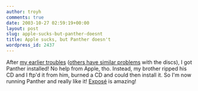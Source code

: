 ```yaml
---
author: troyh
comments: true
date: 2003-10-27 02:59:19+00:00
layout: post
slug: apple-sucks-but-panther-doesnt
title: Apple sucks, but Panther doesn't
wordpress_id: 2437
---
```


After [my earlier troubles](http://www.troyandgay.com/archives/2003/10/001772.php#001772) ([others have similar problems](http://discussions.info.apple.com/webx?50@@.599b3fd6) with the discs), I got Panther installed! No help from Apple, tho. Instead, my brother ripped his CD and I ftp'd it from him, burned a CD and could then install it. So I'm now running Panther and really like it! [Exposé](http://www.apple.com/macosx/features/expose/) is amazing!
